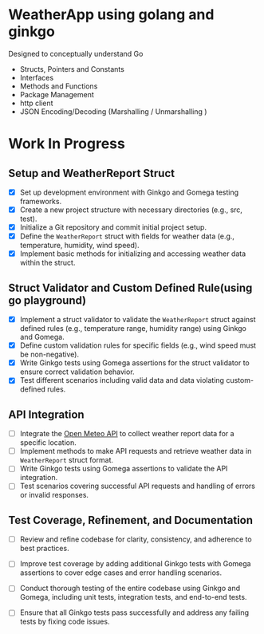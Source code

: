 # WeatherApp using golang and ginkgo

Designed to conceptually understand Go

- Structs, Pointers and Constants
- Interfaces
- Methods and Functions
- Package Management
- http client
- JSON Encoding/Decoding (Marshalling / Unmarshalling )

# Work In Progress


## Setup and WeatherReport Struct

- [x] Set up development environment with Ginkgo and Gomega testing frameworks.
- [x] Create a new project structure with necessary directories (e.g., src, test).
- [x] Initialize a Git repository and commit initial project setup.
- [x] Define the `WeatherReport` struct with fields for weather data (e.g., temperature, humidity, wind speed).
- [x] Implement basic methods for initializing and accessing weather data within the struct.

## Struct Validator and Custom Defined Rule(using go playground)

- [x] Implement a struct validator to validate the `WeatherReport` struct against defined rules (e.g., temperature range, humidity range) using Ginkgo and Gomega.
- [x] Define custom validation rules for specific fields (e.g., wind speed must be non-negative).
- [x] Write Ginkgo tests using Gomega assertions for the struct validator to ensure correct validation behavior.
- [x] Test different scenarios including valid data and data violating custom-defined rules.

## API Integration

- [ ] Integrate the [Open Meteo API](https://api.open-meteo.com/v1/forecast) to collect weather report data for a specific location.
- [ ] Implement methods to make API requests and retrieve weather data in `WeatherReport` struct format.
- [ ] Write Ginkgo tests using Gomega assertions to validate the API integration.
- [ ] Test scenarios covering successful API requests and handling of errors or invalid responses.

## Test Coverage, Refinement, and Documentation

- [ ] Review and refine codebase for clarity, consistency, and adherence to best practices.
- [ ] Improve test coverage by adding additional Ginkgo tests with Gomega assertions to cover edge cases and error handling scenarios.
- [ ] Conduct thorough testing of the entire codebase using Ginkgo and Gomega, including unit tests, integration tests, and end-to-end tests.
- [ ] Ensure that all Ginkgo tests pass successfully and address any failing tests by fixing code issues.

